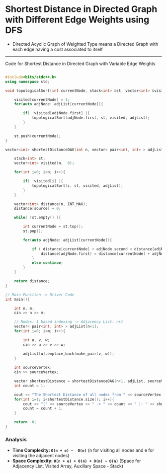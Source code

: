 # Shortest Distance in Directed Graph with Different Edge Weights using DFS

- Directed Acyclic Graph of Weighted Type means a Directed Graph with each edge having a cost associated to itself

---

Code for Shortest Distance in Directed Graph with Variable Edge Weights

``` cpp

#include<bits/stdc++.h>
using namespace std;

void topologicalSort(int currentNode, stack<int> &st, vector<int> &visited, vector< pair<int, int> > adjList[]){

    visited[currentNode] = 1;
    for(auto adjNode: adjList[currentNode]){

        if( !visited[adjNode.first] ){
            topologicalSort(adjNode.first, st, visited, adjList);
        }
    }

    st.push(currentNode);
}

vector<int> shortestDistanceDAG(int n, vector< pair<int, int> > adjList[], int source){

    stack<int> st;
    vector<int> visited(n,  0);

    for(int i=0; i<n; i++){

        if( !visited[i] ){
            topologicalSort(i, st, visited, adjList);
        }
    }

    vector<int> distance(n, INT_MAX);
    distance[source] = 0;

    while( !st.empty() ){

        int currentNode = st.top();
        st.pop();

        for(auto adjNode: adjList[currentNode]){

            if ( distance[currentNode] + adjNode.second < distance[adjNode.first] ){
                distance[adjNode.first] = distance[currentNode] + adjNode.second;
            }
            else continue;
        }
    }

    return distance;
}

// Main Function -> Driver Code
int main(){

    int n, m;
    cin >> n >> m;

    // Nodes: 1 based indexing -> Adjacency List: n+1
    vector< pair<int, int> > adjList[n+1];
    for(int i=0; i<m; i++){

        int u, v, w;
        cin >> u >> v >> w;

        adjList[u].emplace_back(make_pair(v, w));
    }
    
    int sourceVertex;
    cin >> sourceVertex;

    vector shortestDistance = shortestDistanceDAG(n+1, adjList, sourceVertex);
    int count = 1;

    cout << "The Shortest Distance of all nodes from " << sourceVertex << " are as follows: " << endl;
    for(int i=1; i<shortestDistance.size(); i++){
        cout << "(" << sourceVertex << " -> " << count << " ): " << shortestDistance[i] << endl;
        count = count + 1;
    }

    return  0;
}

```

### Analysis

- **Time Complexity: `O(n + e) ~  O(n)`**   (n for visiting all nodes and e for visiting the adjacent nodes)
- **Space Complexity: `O(n + e) + O(n) + O(n) ~ O(n)`**    (Space for Adjacency List, Visited Array, Auxillary Space - Stack)
